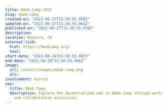 ```yaml
---
title: DWeb Camp 2022
slug: dweb-camp
created-on: "2022-06-27T15:30:55.950Z"
updated-on: "2022-06-27T15:30:55.964Z"
published-on: "2022-06-27T15:30:55.978Z"
description:
location: Navarro, CA
external-link:
  href: https://dwebcamp.org/
  text:
start-date: "2023-08-24T15:30:55.987Z"
end-date: "2023-08-28T15:30:55.996Z"
image:
  url: /assets/images/dweb-camp.png
  alt:
involvement: hosted
seo:
  title: DWeb Camp
  description: Explore the decentralized web at DWeb Camp through workshops, discussions,
    and collaborative activities.
---
```

